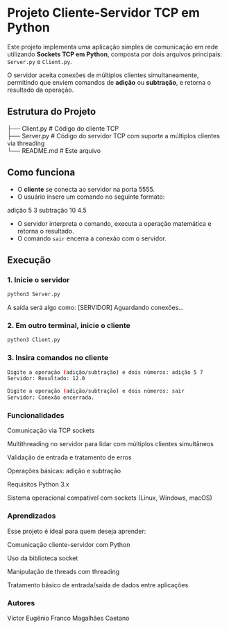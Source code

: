 # Projeto Cliente-Servidor TCP em Python

Este projeto implementa uma aplicação simples de comunicação em rede utilizando **Sockets TCP em Python**, composta por dois arquivos principais: `Server.py` e `Client.py`.

O servidor aceita conexões de múltiplos clientes simultaneamente, permitindo que enviem comandos de **adição** ou **subtração**, e retorna o resultado da operação.

## Estrutura do Projeto
├── Client.py # Código do cliente TCP<br>
├── Server.py # Código do servidor TCP com suporte a múltiplos clientes via threading<br>
└── README.md # Este arquivo<br>

## Como funciona

- O **cliente** se conecta ao servidor na porta 5555.
- O usuário insere um comando no seguinte formato:

adição 5 3
subtração 10 4.5

- O servidor interpreta o comando, executa a operação matemática e retorna o resultado.
- O comando `sair` encerra a conexão com o servidor.

## Execução

### 1. Inicie o servidor

```bash
python3 Server.py
```

A saída será algo como:
[SERVIDOR] Aguardando conexões...

### 2. Em outro terminal, inicie o cliente
```bash
python3 Client.py
```

### 3. Insira comandos no cliente
```bash
Digite a operação (adição/subtração) e dois números: adição 5 7
Servidor: Resultado: 12.0

Digite a operação (adição/subtração) e dois números: sair
Servidor: Conexão encerrada.
```

### Funcionalidades
Comunicação via TCP sockets

Multithreading no servidor para lidar com múltiplos clientes simultâneos

Validação de entrada e tratamento de erros

Operações básicas: adição e subtração

Requisitos
Python 3.x

Sistema operacional compatível com sockets (Linux, Windows, macOS)

### Aprendizados
Esse projeto é ideal para quem deseja aprender:

Comunicação cliente-servidor com Python

Uso da biblioteca socket

Manipulação de threads com threading

Tratamento básico de entrada/saída de dados entre aplicações

### Autores
Victor Eugênio Franco Magalhães Caetano
